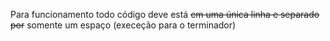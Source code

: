 Para funcionamento todo código deve está <s>em uma única linha e separado por</s> somente um espaço (execeção para o terminador)
